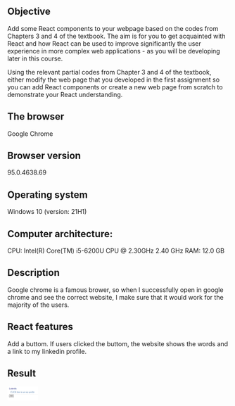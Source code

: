 ## Objective
Add some React components to your webpage based on the codes from Chapters 3 and 4 of the textbook. The aim is for you to get acquainted with React and how React can be used to improve significantly the user experience in more complex web applications - as you will be developing later in this course.

Using the relevant partial codes from Chapter 3 and 4 of the textbook, either modify the web page that you developed in the first assignment so you can add React components or create a new web page from scratch to demonstrate your React understanding.

## The browser
Google Chrome

## Browser version
95.0.4638.69

## Operating system
Windows 10 (version: 21H1)

## Computer architecture:
CPU: Intel(R) Core(TM) i5-6200U CPU @ 2.30GHz   2.40 GHz
RAM: 12.0 GB

## Description
Google chrome is a famous brower, so when I successfully open in google chrome and see the correct website, I make sure that it would work for the majority of the users.

## React features
Add a buttom. If users clicked the buttom, the website shows the words and a link to my linkedin profile.

## Result
![result](Practice3_Result.png)
